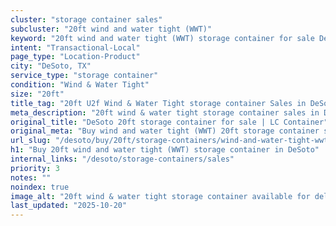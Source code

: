 ```yaml
---
cluster: "storage container sales"
subcluster: "20ft wind and water tight (WWT)"
keyword: "20ft wind and water tight (WWT) storage container for sale DeSoto, TX"
intent: "Transactional-Local"
page_type: "Location-Product"
city: "DeSoto, TX"
service_type: "storage container"
condition: "Wind & Water Tight"
size: "20ft"
title_tag: "20ft U2f Wind & Water Tight storage container Sales in DeSoto | LC Container"
meta_description: "20ft wind & water tight storage container sales in DeSoto. Fast delivery, competitive pricing. Serving storage containers area. Quote ID: NUD. Call (214) 524-4168 for your free quote today."
original_title: "DeSoto 20ft storage container for sale | LC Container"
original_meta: "Buy wind and water tight (WWT) 20ft storage container sale with local delivery in DeSoto, TX. LC Container — local Since 2003. Request a fast quote today."
url_slug: "/desoto/buy/20ft/storage-containers/wind-and-water-tight-wwt"
h1: "Buy 20ft wind and water tight (WWT) storage container in DeSoto"
internal_links: "/desoto/storage-containers/sales"
priority: 3
notes: ""
noindex: true
image_alt: "20ft wind & water tight storage container available for delivery in DeSoto"
last_updated: "2025-10-20"
---
```


<!-- TODO: Add unique city/inventory copy, images, and internal links here. -->
